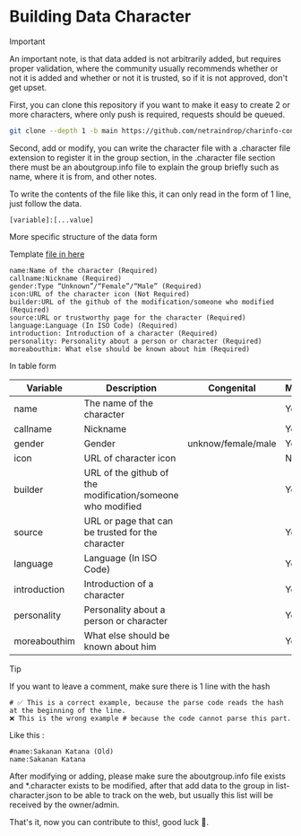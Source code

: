 # Building Data Character

> [!IMPORTANT]
> An important note, is that data added is not arbitrarily added, but requires proper validation, where the community usually recommends whether or not it is added and whether or not it is trusted, so if it is not approved, don't get upset.

First, you can clone this repository if you want to make it easy to create 2 or more characters, where only push is required, requests should be queued.

```bash
git clone --depth 1 -b main https://github.com/netraindrop/charinfo-context
```

Second, add or modify, you can write the character file with a .character file extension to register it in the group section, in the .character file section there must be an aboutgroup.info file to explain the group briefly such as name, where it is from, and other notes.

To write the contents of the file like this, it can only read in the form of 1 line, just follow the data.

```text
[variable]:[...value]
```

More specific structure of the data form

Template [file in here](./template.character)

```text
name:Name of the character (Required)
callname:Nickname (Required)
gender:Type “Unknown”/“Female”/“Male” (Required)
icon:URL of the character icon (Not Required)
builder:URL of the github of the modification/someone who modified (Required)
source:URL or trustworthy page for the character (Required)
language:Language (In ISO Code) (Required)
introduction: Introduction of a character (Required)
personality: Personality about a person or character (Required)
moreabouthim: What else should be known about him (Required)
```

In table form

| Variable | Description | Congenital | Mandatory? |
|----------|-----------|--------|---------|
| name | The name of the character | | Yes |
| callname | Nickname | | Yes |
| gender | Gender | unknow/female/male | Yes |
| icon | URL of character icon | | No |
| builder | URL of the github of the modification/someone who modified | | Yes |
| source | URL or page that can be trusted for the character | | Yes |
| language | Language (In ISO Code) | | Yes |
| introduction | Introduction of a character | | Yes |
| personality | Personality about a person or character | | Yes |
| moreabouthim | What else should be known about him | | Yes |

> [!TIP]
> If you want to leave a comment, make sure there is 1 line with the hash

```text
# ✅ This is a correct example, because the parse code reads the hash at the beginning of the line.
❌ This is the wrong example # because the code cannot parse this part.
```

Like this :

```text
#name:Sakanan Katana (Old)
name:Sakanan Katana
```

After modifying or adding, please make sure the aboutgroup.info file exists and *.character exists to be modified, after that add data to the group in list-character.json to be able to track on the web, but usually this list will be received by the owner/admin.

That's it, now you can contribute to this!, good luck 🎊.
